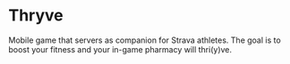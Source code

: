 # Thryve

Mobile game that servers as companion for Strava athletes. The goal is to boost your fitness and your in-game pharmacy will thri(y)ve.
